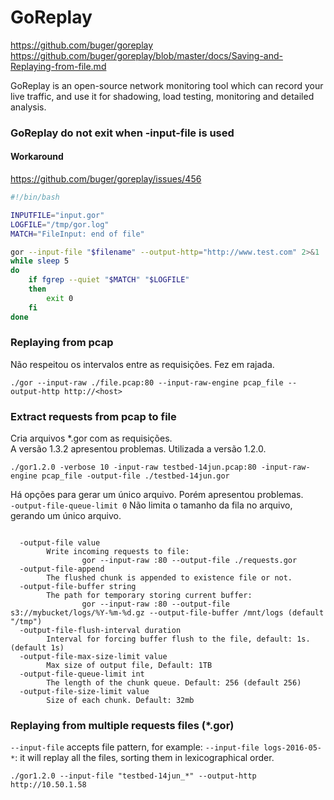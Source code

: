 # GoReplay
https://github.com/buger/goreplay  
https://github.com/buger/goreplay/blob/master/docs/Saving-and-Replaying-from-file.md  

GoReplay is an open-source network monitoring tool which can record your live traffic, and use it for shadowing, load testing, monitoring and detailed analysis.

### GoReplay do not exit when -input-file is used
#### Workaround
https://github.com/buger/goreplay/issues/456
```bash
#!/bin/bash

INPUTFILE="input.gor"
LOGFILE="/tmp/gor.log"
MATCH="FileInput: end of file"

gor --input-file "$filename" --output-http="http://www.test.com" 2>&1 | tee $LOGFILE &
while sleep 5
do
    if fgrep --quiet "$MATCH" "$LOGFILE"
    then
        exit 0
    fi
done
```

### Replaying from pcap
Não respeitou os intervalos entre as requisições. Fez em rajada.
```
./gor --input-raw ./file.pcap:80 --input-raw-engine pcap_file --output-http http://<host>
```
  
### Extract requests from pcap to file
Cria arquivos \*.gor com as requisições.  
A versão 1.3.2 apresentou problemas. Utilizada a versão 1.2.0.
```
./gor1.2.0 -verbose 10 -input-raw testbed-14jun.pcap:80 -input-raw-engine pcap_file -output-file ./testbed-14jun.gor
```

Há opções para gerar um único arquivo. Porém apresentou problemas.  
`-output-file-queue-limit 0` Não limita o tamanho da fila no arquivo, gerando um único arquivo.
```

  -output-file value
        Write incoming requests to file:
                gor --input-raw :80 --output-file ./requests.gor
  -output-file-append
        The flushed chunk is appended to existence file or not.
  -output-file-buffer string
        The path for temporary storing current buffer:
                gor --input-raw :80 --output-file s3://mybucket/logs/%Y-%m-%d.gz --output-file-buffer /mnt/logs (default "/tmp")
  -output-file-flush-interval duration
        Interval for forcing buffer flush to the file, default: 1s. (default 1s)
  -output-file-max-size-limit value
        Max size of output file, Default: 1TB
  -output-file-queue-limit int
        The length of the chunk queue. Default: 256 (default 256)
  -output-file-size-limit value
        Size of each chunk. Default: 32mb

```

### Replaying from multiple requests files (*.gor)

`--input-file` accepts file pattern, for example: `--input-file logs-2016-05-*`: it will replay all the files, sorting them in lexicographical order.

```
./gor1.2.0 --input-file "testbed-14jun_*" --output-http http://10.50.1.58
``` 

